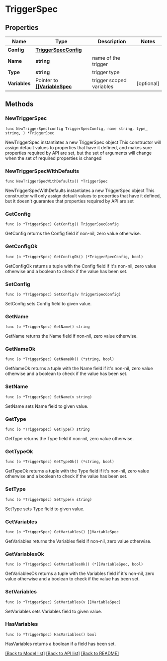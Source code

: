 # TriggerSpec

## Properties

Name | Type | Description | Notes
------------ | ------------- | ------------- | -------------
**Config** | [**TriggerSpecConfig**](TriggerSpecConfig.md) |  | 
**Name** | **string** | name of the trigger | 
**Type** | **string** | trigger type | 
**Variables** | Pointer to [**[]VariableSpec**](VariableSpec.md) | trigger scoped variables | [optional] 

## Methods

### NewTriggerSpec

`func NewTriggerSpec(config TriggerSpecConfig, name string, type_ string, ) *TriggerSpec`

NewTriggerSpec instantiates a new TriggerSpec object
This constructor will assign default values to properties that have it defined,
and makes sure properties required by API are set, but the set of arguments
will change when the set of required properties is changed

### NewTriggerSpecWithDefaults

`func NewTriggerSpecWithDefaults() *TriggerSpec`

NewTriggerSpecWithDefaults instantiates a new TriggerSpec object
This constructor will only assign default values to properties that have it defined,
but it doesn't guarantee that properties required by API are set

### GetConfig

`func (o *TriggerSpec) GetConfig() TriggerSpecConfig`

GetConfig returns the Config field if non-nil, zero value otherwise.

### GetConfigOk

`func (o *TriggerSpec) GetConfigOk() (*TriggerSpecConfig, bool)`

GetConfigOk returns a tuple with the Config field if it's non-nil, zero value otherwise
and a boolean to check if the value has been set.

### SetConfig

`func (o *TriggerSpec) SetConfig(v TriggerSpecConfig)`

SetConfig sets Config field to given value.


### GetName

`func (o *TriggerSpec) GetName() string`

GetName returns the Name field if non-nil, zero value otherwise.

### GetNameOk

`func (o *TriggerSpec) GetNameOk() (*string, bool)`

GetNameOk returns a tuple with the Name field if it's non-nil, zero value otherwise
and a boolean to check if the value has been set.

### SetName

`func (o *TriggerSpec) SetName(v string)`

SetName sets Name field to given value.


### GetType

`func (o *TriggerSpec) GetType() string`

GetType returns the Type field if non-nil, zero value otherwise.

### GetTypeOk

`func (o *TriggerSpec) GetTypeOk() (*string, bool)`

GetTypeOk returns a tuple with the Type field if it's non-nil, zero value otherwise
and a boolean to check if the value has been set.

### SetType

`func (o *TriggerSpec) SetType(v string)`

SetType sets Type field to given value.


### GetVariables

`func (o *TriggerSpec) GetVariables() []VariableSpec`

GetVariables returns the Variables field if non-nil, zero value otherwise.

### GetVariablesOk

`func (o *TriggerSpec) GetVariablesOk() (*[]VariableSpec, bool)`

GetVariablesOk returns a tuple with the Variables field if it's non-nil, zero value otherwise
and a boolean to check if the value has been set.

### SetVariables

`func (o *TriggerSpec) SetVariables(v []VariableSpec)`

SetVariables sets Variables field to given value.

### HasVariables

`func (o *TriggerSpec) HasVariables() bool`

HasVariables returns a boolean if a field has been set.


[[Back to Model list]](../README.md#documentation-for-models) [[Back to API list]](../README.md#documentation-for-api-endpoints) [[Back to README]](../README.md)


